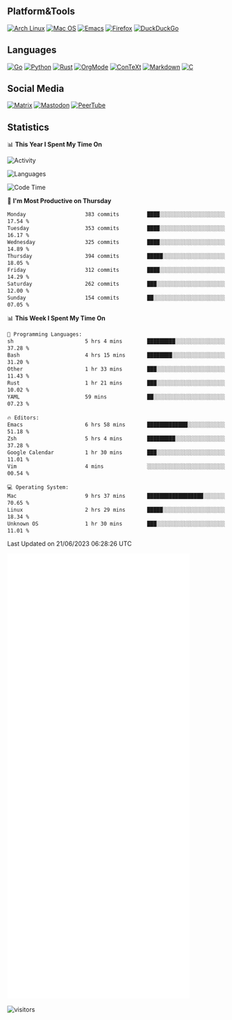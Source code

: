 ## Platform&Tools

[![Arch Linux](https://img.shields.io/badge/ArchLinux-1793D1?logo=arch-linux&logoColor=fff&style=flat-square)](https://archlinux.org/)
[![Mac OS](https://img.shields.io/badge/MacOS-000000?style=flat-square&logo=macos&logoColor=F0F0F0)](https://www.apple.com/macos/)
[![Emacs](https://img.shields.io/badge/Emacs-%237F5AB6.svg?&style=flat-square&logo=gnu-emacs&logoColor=white)](https://www.gnu.org/software/emacs/)
[![Firefox](https://img.shields.io/badge/Firefox-FF7139?style=flat-square&logo=Firefox-Browser&logoColor=white)](https://firefox.com/)
[![DuckDuckGo](https://img.shields.io/badge/DuckDuckGo-DE5833?style=flat-square&logo=DuckDuckGo&logoColor=white)](https://duckduckgo.com/)

## Languages

[![Go](https://img.shields.io/badge/Golang-%2300ADD8.svg?style=flat-square&logo=go&logoColor=white)](https://golang.org/)
[![Python](https://img.shields.io/badge/Python-3670A0?style=flat-square&logo=python&logoColor=ffdd54)](https://www.python.org/)
[![Rust](https://img.shields.io/badge/Rust-%23000000.svg?style=flat-square&logo=rust&logoColor=white)](https://www.rust-lang.org/)
[![OrgMode](https://img.shields.io/badge/OrgMode-%23000000.svg?style=flat-square&logo=org&logoColor=white)](https://orgmode.org/)
[![ConTeXt](https://img.shields.io/badge/ConTeXt-%23008080.svg?style=flat-square&logo=latex&logoColor=white)](https://contextgarden.net/)
[![Markdown](https://img.shields.io/badge/MarkDown-%23000000.svg?style=flat-square&logo=markdown&logoColor=white)](https://daringfireball.net/projects/markdown/)
[![C](https://img.shields.io/badge/C-%2300599C.svg?style=flat-square&logo=c&logoColor=white)](https://www.iso.org/standard/74528.html)

## Social Media
<!--[![Telegram](https://img.shields.io/badge/SteamedFish-2CA5E0?style=social&logo=telegram&logoColor=white)](https://t.me/SteamedFish)-->

[![Matrix](https://img.shields.io/badge/SteamedFish-2CA5E0?style=social&logo=matrix&logoColor=black)](https://matrix.to/#/@i:steamedfish.org)
[![Mastodon](https://img.shields.io/mastodon/follow/109596467238113271?domain=https%3A%2F%2Fmastodon.steamedfish.org%2F&style=social)](https://steamedfish.org/@SteamedFish)
[![PeerTube](https://img.shields.io/badge/PeerTube-23000000.svg?logo=peertube&style=social)](https://peertube.steamedfish.org/)

## Statistics


📊 **This Year I Spent My Time On** 

![Activity](https://wakatime.com/share/@SteamedFish/7529f30a-f1b7-40a4-8d09-e6d855cb7a13.png)

![Languages](https://wakatime.com/share/@SteamedFish/1c5e5366-0e9e-40d8-ac85-d630f61b69c6.svg)

<!--START_SECTION:waka-->
![Code Time](http://img.shields.io/badge/Code%20Time-2%2C502%20hrs%2055%20mins-blue)

📅 **I'm Most Productive on Thursday** 

```text
Monday                   383 commits         ████░░░░░░░░░░░░░░░░░░░░░   17.54 % 
Tuesday                  353 commits         ████░░░░░░░░░░░░░░░░░░░░░   16.17 % 
Wednesday                325 commits         ████░░░░░░░░░░░░░░░░░░░░░   14.89 % 
Thursday                 394 commits         █████░░░░░░░░░░░░░░░░░░░░   18.05 % 
Friday                   312 commits         ████░░░░░░░░░░░░░░░░░░░░░   14.29 % 
Saturday                 262 commits         ███░░░░░░░░░░░░░░░░░░░░░░   12.00 % 
Sunday                   154 commits         ██░░░░░░░░░░░░░░░░░░░░░░░   07.05 % 
```


📊 **This Week I Spent My Time On** 

```text
💬 Programming Languages: 
sh                       5 hrs 4 mins        █████████░░░░░░░░░░░░░░░░   37.28 % 
Bash                     4 hrs 15 mins       ████████░░░░░░░░░░░░░░░░░   31.20 % 
Other                    1 hr 33 mins        ███░░░░░░░░░░░░░░░░░░░░░░   11.43 % 
Rust                     1 hr 21 mins        ███░░░░░░░░░░░░░░░░░░░░░░   10.02 % 
YAML                     59 mins             ██░░░░░░░░░░░░░░░░░░░░░░░   07.23 % 

🔥 Editors: 
Emacs                    6 hrs 58 mins       █████████████░░░░░░░░░░░░   51.18 % 
Zsh                      5 hrs 4 mins        █████████░░░░░░░░░░░░░░░░   37.28 % 
Google Calendar          1 hr 30 mins        ███░░░░░░░░░░░░░░░░░░░░░░   11.01 % 
Vim                      4 mins              ░░░░░░░░░░░░░░░░░░░░░░░░░   00.54 % 

💻 Operating System: 
Mac                      9 hrs 37 mins       ██████████████████░░░░░░░   70.65 % 
Linux                    2 hrs 29 mins       █████░░░░░░░░░░░░░░░░░░░░   18.34 % 
Unknown OS               1 hr 30 mins        ███░░░░░░░░░░░░░░░░░░░░░░   11.01 % 
```


 Last Updated on 21/06/2023 06:28:26 UTC
<!--END_SECTION:waka-->


![Metrics](https://github.com/SteamedFish/SteamedFish/blob/master/github-metrics.svg)


![visitors](https://visitor-badge.laobi.icu/badge?page_id=SteamedFish.SteamedFish)
